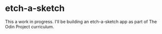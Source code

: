 # etch-a-sketch

This a work in progress. I'll be building an etch-a-sketch app as part of The Odin Project curriculum.
